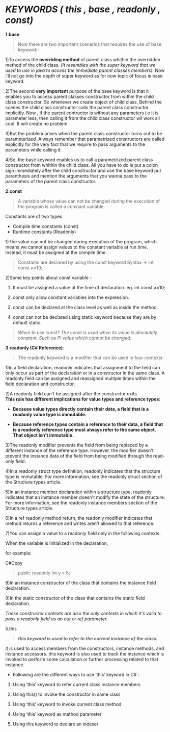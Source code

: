 # _KEYWORDS  ( this , base , readonly , const)_

**1.base**

>Now there are two important scenarios that requires the use of base keyword:-

1)To access the **overriding method** of parent class whithin the overridden method of the child class. _(It resembles with the super keyword that we used to use in java to access the immediate parent classes members)._
Now i'll not go into the depth of super keyword as for now topic of focus is base keyword.

2)The second **very important** purpose of the base keyword is that it enables you to access parent classes constructor from within the child class constructor.
So whenever we create object of child class, Behind the scenes the child class constructor calls the parent class constructor implicitly.
Now , if the parent contructor is without any parameters i.e it is parameter less, then calling it from the child class constructor wil work all cool. It will create no problem.

3)But the problem arises when the parent class constructor turns out to be parameterized .Always remember that parametrized constructors are called explicitly for the very fact that we require to pass arguments to the parameters while calling it.

4)So, the base keyword enables us to call a parametrized parent class constructor from whithin the child class. All you have to do is put a colon sign immediately after the child constructor and use the base keyword put parenthesis and mention the arguments that you wanna pass to the parameters of the parent class constructor.

**2.const**

>A variable whose value can not be changed during the execution of the program is called a constant variable.

Constants are of two types
- Compile time constants (const)
- Runtime constants (Readonly)

1)The value can not be changed during execution of the program, which means we cannot assign values to the constant variable at run time. 
Instead, it must be assigned at the compile time.

>Constants are declared by using the const keyword
Syntax -> int const a=10;

2)Some key points about const variable - 
1. It must be assigned a value at the time of declaration.
	eg.	int const a=10;  

2. const only allow constant variables into the expression.

3. const can be declared at the class level as well as inside the method.

4. const can not be declared using static keyword because they are by default static.

>_When to use const?
The const is used when its value is absolutely constant. Such as PI value which cannot be changed._

**3.readonly (C# Reference)**: 

>The readonly keyword is a modifier that can be used in four contexts: 

1)In a field declaration, readonly indicates that assignment to the field can only occur as part of the declaration or in a constructor in the same class. A readonly field can be assigned and reassigned multiple times within the field declaration and constructor. 

2)A readonly field can't be assigned after the constructor exits. \
**This rule has different implications for value types and reference types:** 

- **Because value types directly contain their data, a field that is a readonly value type is immutable.**

- **Because reference types contain a reference to their data, a field that is a readonly reference type must always refer to the same object. That object isn't immutable.**

3)The readonly modifier prevents the field from being replaced by a different instance of the reference type. However, the modifier doesn't prevent the instance data of the field from being modified through the read-only field. 

4)In a readonly struct type definition, readonly indicates that the structure type is immutable. For more information, see the readonly struct section of the Structure types article. 

5)In an instance member declaration within a structure type, readonly indicates that an instance member doesn't modify the state of the structure. For more information, see the readonly instance members section of the Structure types article. 

6)In a ref readonly method return, the readonly modifier indicates that method returns a reference and writes aren't allowed to that reference. 

7)You can assign a value to a readonly field only in the following contexts: 

When the variable is initialized in the declaration, 

for example: 

C#Copy 

>public readonly int y = 5;  

8)In an instance constructor of the class that contains the instance field declaration. 

9)In the static constructor of the class that contains the static field declaration. 

_These constructor contexts are also the only contexts in which it's valid to pass a readonly field as an out or ref parameter._

5.this

>**_this keyword is used to refer to the current instance of the class._**


It is used to access members from the constructors, instance methods, and instance 
accessors. this keyword is also used to track the instance which is invoked to 
perform some calculation or further processing related to that instance. 

- Following are the different ways to use ‘this’ keyword in C# :

1. Using ‘this’ keyword to refer current class instance members

2. Using this() to invoke the constructor in same class

3. Using ‘this’ keyword to invoke current class method

4. Using ‘this’ keyword as method parameter

5. Using this keyword to declare an indexer



